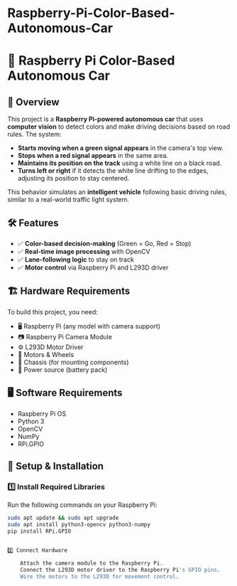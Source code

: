 # Raspberry-Pi-Color-Based-Autonomous-Car

# 🚗 Raspberry Pi Color-Based Autonomous Car  

## 📌 Overview  
This project is a **Raspberry Pi-powered autonomous car** that uses **computer vision** to detect colors and make driving decisions based on road rules. The system:  
- **Starts moving when a green signal appears** in the camera's top view.  
- **Stops when a red signal appears** in the same area.  
- **Maintains its position on the track** using a white line on a black road.  
- **Turns left or right** if it detects the white line drifting to the edges, adjusting its position to stay centered.  

This behavior simulates an **intelligent vehicle** following basic driving rules, similar to a real-world traffic light system.  

## 🛠️ Features  
- ✅ **Color-based decision-making** (Green = Go, Red = Stop)  
- ✅ **Real-time image processing** with OpenCV  
- ✅ **Lane-following logic** to stay on track  
- ✅ **Motor control** via Raspberry Pi and L293D driver  

## 🏗️ Hardware Requirements  
To build this project, you need:  
- 🖥️ Raspberry Pi (any model with camera support)  
- 📷 Raspberry Pi Camera Module  
- ⚙️ L293D Motor Driver  
- 🚗 Motors & Wheels  
- 🔩 Chassis (for mounting components)  
- 🔋 Power source (battery pack)  

## 🖥️ Software Requirements  
- Raspberry Pi OS  
- Python 3  
- OpenCV  
- NumPy  
- RPi.GPIO  

## 🚀 Setup & Installation  

### 1️⃣ Install Required Libraries  
Run the following commands on your Raspberry Pi:  

```bash
sudo apt update && sudo apt upgrade
sudo apt install python3-opencv python3-numpy
pip install RPi.GPIO


2️⃣ Connect Hardware

    Attach the camera module to the Raspberry Pi.
    Connect the L293D motor driver to the Raspberry Pi's GPIO pins.
    Wire the motors to the L293D for movement control.
